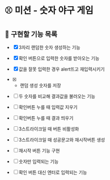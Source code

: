 # ⚾ 미션 - 숫자 야구 게임

## 🎯 구현할 기능 목록

- [x] 3자리 랜덤한 숫자 생성하는 기능
- [x] 확인 버튼으로 입력한 숫자를 받아오는 기능
- [x] 값을 잘못 입력한 경우 alert뜨고 재입력시키기
- [x] - 랜덤 생성 숫자를 저장
- [ ] 두 숫자를 비교해 결과값을 불러오는 기능
- [ ] 확인버튼 누를 때 입력값 지우기
- [ ] 확인버튼 누를 때 결과 띄우기
- [ ] 3스트라이크일 때 버튼 비활성화
- [ ] 3스트라이크일 때 성공문고와 재시작버튼 생성
- [ ] 재시작 버튼 기능 구현

- [ ] 숫자만 입력되는 기능
- [ ] 확인 버튼 대신 엔터로 입력되는 기능
